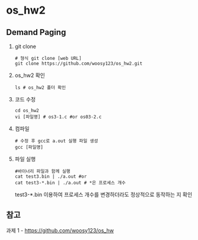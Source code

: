 # os_hw2

## Demand Paging

1. git clone

       # 형식 git clone [web URL]
       git clone https://github.com/woosy123/os_hw2.git

2. os_hw2 확인

       ls # os_hw2 폴더 확인

3. 코드 수정

       cd os_hw2
       vi [파일명] # os3-1.c #or os03-2.c

4. 컴파일

       # 수정 후 gcc로 a.out 실행 파일 생성
       gcc [파일명] 

5. 파일 실행
   
       #바이너리 파일과 함께 실행
       cat test3.bin | ./a.out #or
       cat test3-*.bin | ./a.out # *은 프로세스 개수

    test3-*.bin 이용하여 프로세스 개수를 변경하더라도 정상적으로 동작하는 지 확인

## 참고

과제 1 - <https://github.com/woosy123/os_hw>       
       
        
   


